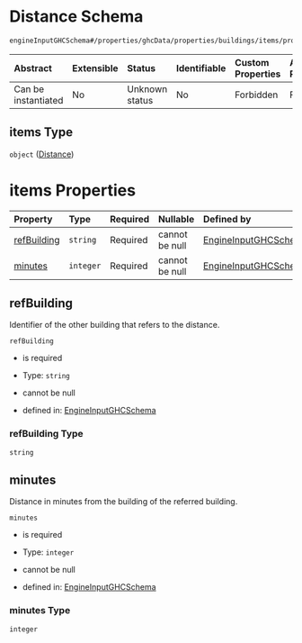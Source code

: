 # Distance Schema

```txt
engineInputGHCSchema#/properties/ghcData/properties/buildings/items/properties/distances/items
```



| Abstract            | Extensible | Status         | Identifiable | Custom Properties | Additional Properties | Access Restrictions | Defined In                                                        |
| :------------------ | :--------- | :------------- | :----------- | :---------------- | :-------------------- | :------------------ | :---------------------------------------------------------------- |
| Can be instantiated | No         | Unknown status | No           | Forbidden         | Forbidden             | none                | [ghc.schema.json*](../out/ghc.schema.json "open original schema") |

## items Type

`object` ([Distance](ghc-properties-ghcdata-properties-buildings-building-properties-distances-distance.md))

# items Properties

| Property                    | Type      | Required | Nullable       | Defined by                                                                                                                                                                                                                                                   |
| :-------------------------- | :-------- | :------- | :------------- | :----------------------------------------------------------------------------------------------------------------------------------------------------------------------------------------------------------------------------------------------------------- |
| [refBuilding](#refbuilding) | `string`  | Required | cannot be null | [EngineInputGHCSchema](ghc-properties-ghcdata-properties-buildings-building-properties-distances-distance-properties-refbuilding.md "engineInputGHCSchema#/properties/ghcData/properties/buildings/items/properties/distances/items/properties/refBuilding") |
| [minutes](#minutes)         | `integer` | Required | cannot be null | [EngineInputGHCSchema](ghc-properties-ghcdata-properties-buildings-building-properties-distances-distance-properties-minutes.md "engineInputGHCSchema#/properties/ghcData/properties/buildings/items/properties/distances/items/properties/minutes")         |

## refBuilding

Identifier of the other building that refers to the distance.

`refBuilding`

*   is required

*   Type: `string`

*   cannot be null

*   defined in: [EngineInputGHCSchema](ghc-properties-ghcdata-properties-buildings-building-properties-distances-distance-properties-refbuilding.md "engineInputGHCSchema#/properties/ghcData/properties/buildings/items/properties/distances/items/properties/refBuilding")

### refBuilding Type

`string`

## minutes

Distance in minutes from the building of the referred building.

`minutes`

*   is required

*   Type: `integer`

*   cannot be null

*   defined in: [EngineInputGHCSchema](ghc-properties-ghcdata-properties-buildings-building-properties-distances-distance-properties-minutes.md "engineInputGHCSchema#/properties/ghcData/properties/buildings/items/properties/distances/items/properties/minutes")

### minutes Type

`integer`
